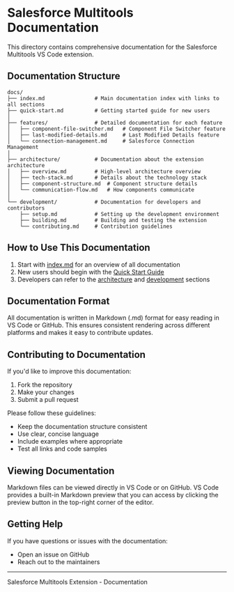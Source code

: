 # Salesforce Multitools Documentation

This directory contains comprehensive documentation for the Salesforce Multitools VS Code extension.

## Documentation Structure

```
docs/
├── index.md                # Main documentation index with links to all sections
├── quick-start.md          # Getting started guide for new users
│
├── features/               # Detailed documentation for each feature
│   ├── component-file-switcher.md   # Component File Switcher feature
│   ├── last-modified-details.md     # Last Modified Details feature
│   └── connection-management.md     # Salesforce Connection Management
│
├── architecture/           # Documentation about the extension architecture
│   ├── overview.md         # High-level architecture overview
│   ├── tech-stack.md       # Details about the technology stack
│   ├── component-structure.md  # Component structure details
│   └── communication-flow.md   # How components communicate
│
└── development/            # Documentation for developers and contributors
    ├── setup.md            # Setting up the development environment
    ├── building.md         # Building and testing the extension
    └── contributing.md     # Contribution guidelines
```

## How to Use This Documentation

1. Start with [index.md](./index.md) for an overview of all documentation
2. New users should begin with the [Quick Start Guide](./quick-start.md)
3. Developers can refer to the [architecture](./architecture/) and [development](./development/) sections

## Documentation Format

All documentation is written in Markdown (.md) format for easy reading in VS Code or GitHub. This ensures consistent rendering across different platforms and makes it easy to contribute updates.

## Contributing to Documentation

If you'd like to improve this documentation:

1. Fork the repository
2. Make your changes
3. Submit a pull request

Please follow these guidelines:

- Keep the documentation structure consistent
- Use clear, concise language
- Include examples where appropriate
- Test all links and code samples

## Viewing Documentation

Markdown files can be viewed directly in VS Code or on GitHub. VS Code provides a built-in Markdown preview that you can access by clicking the preview button in the top-right corner of the editor.

## Getting Help

If you have questions or issues with the documentation:

- Open an issue on GitHub
- Reach out to the maintainers

---

Salesforce Multitools Extension - Documentation 